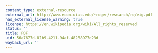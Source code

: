 ```yaml
---
content_type: external-resource
external_url: http://www.econ.uiuc.edu/~roger/research/rq/vig.pdf
has_external_license_warning: true
license: https://en.wikipedia.org/wiki/All_rights_reserved
status: ''
title: PDF
uid: 56a7677d-81b9-4211-94af-48288977d23d
wayback_url: ''
---
```

